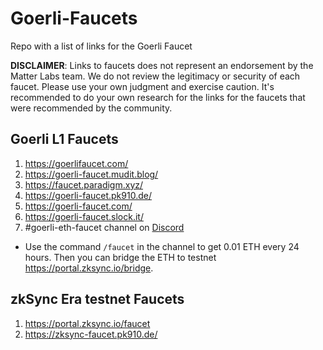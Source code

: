 # Goerli-Faucets
Repo with a list of links for the Goerli Faucet

**DISCLAIMER**: Links to faucets does not represent an endorsement by the Matter Labs team. We do not review the legitimacy or security of each faucet. Please use your own judgment and exercise caution. It's recommended to do your own research for the links for the faucets that were recommended by the community. 

## Goerli L1 Faucets
1. https://goerlifaucet.com/
1. https://goerli-faucet.mudit.blog/
1. https://faucet.paradigm.xyz/
1. https://goerli-faucet.pk910.de/
1. https://goerli-faucet.com/
1. https://goerli-faucet.slock.it/
1. #goerli-eth-faucet channel on [Discord](https://join.zksync.dev/)
- Use the command `/faucet` in the channel to get 0.01 ETH every 24 hours. Then you can bridge the ETH to testnet https://portal.zksync.io/bridge.
## zkSync Era testnet Faucets
1. https://portal.zksync.io/faucet
1. https://zksync-faucet.pk910.de/

